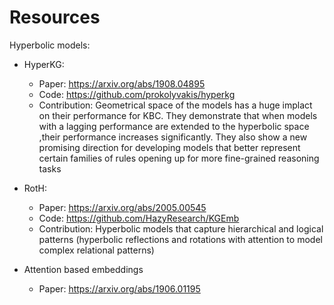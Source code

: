 # Resources

Hyperbolic models: 
  - HyperKG: 
    - Paper: https://arxiv.org/abs/1908.04895
    - Code: https://github.com/prokolyvakis/hyperkg
    - Contribution:  Geometrical space of the models has a huge implact on their performance for KBC.
    They demonstrate that when models with a lagging performance are extended to the hyperbolic space ,their performance increases significantly. They also show a new promising direction for developing models that better represent certain families of rules opening up for more fine-grained reasoning tasks
    
    
  - RotH:
    - Paper: https://arxiv.org/abs/2005.00545
    - Code: https://github.com/HazyResearch/KGEmb
    - Contribution: Hyperbolic models that capture hierarchical and logical patterns (hyperbolic reflections and rotations with attention to model complex relational patterns) 
    
  - Attention based embeddings 
    - Paper: https://arxiv.org/abs/1906.01195
